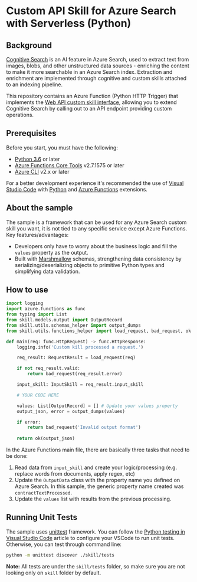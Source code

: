 # Custom API Skill for Azure Search with Serverless (Python)

## Background

[Cognitive Search](https://docs.microsoft.com/en-us/azure/search/cognitive-search-concept-intro) is an AI feature in Azure Search, used to extract text from images, blobs, and other unstructured data sources - enriching the content to make it more searchable in an Azure Search index. Extraction and enrichment are implemented through cognitive and custom skills attached to an indexing pipeline.

This repository contains an Azure Function (Python HTTP Trigger) that implements the [Web API custom skill interface](https://docs.microsoft.com/en-us/azure/search/cognitive-search-custom-skill-interface#web-api-custom-skill-interface), allowing you to extend Cognitive Search by calling out to an API endpoint providing custom operations.

## Prerequisites

Before you start, you must have the following:

- [Python 3.6](https://www.python.org/downloads/) or later
- [Azure Functions Core Tools](https://docs.microsoft.com/en-us/azure/azure-functions/functions-run-local#v2) v2.7.1575 or later
- [Azure CLI](https://docs.microsoft.com/en-us/cli/azure/install-azure-cli?view=azure-cli-latest) v2.x or later

For a better development experience it's recommended the use of [Visual Studio Code](https://code.visualstudio.com/) with [Python](https://marketplace.visualstudio.com/items?itemName=ms-python.python) and [Azure Functions](https://marketplace.visualstudio.com/items?itemName=ms-azuretools.vscode-azurefunctions) extensions.

## About the sample

The sample is a framework that can be used for any Azure Search custom skill you want, it is not tied to any specific service except Azure Functions. Key features/advantages:

- Developers only have to worry about the business logic and fill the `values` property as the output.
- Built with [Marshmallow](https://marshmallow.readthedocs.io/en/stable/) schemas, strengthening data consistency by serializing/deserializing objects to primitive Python types and simplifying data validation.

## How to use

```python
import logging
import azure.functions as func
from typing import List
from skill.models.output import OutputRecord
from skill.utils.schemas_helper import output_dumps
from skill.utils.functions_helper import load_request, bad_request, ok

def main(req: func.HttpRequest) -> func.HttpResponse:
    logging.info('Custom kill processed a request.')

    req_result: RequestResult = load_request(req)

    if not req_result.valid:
        return bad_request(req_result.error)

    input_skill: InputSkill = req_result.input_skill

    # YOUR CODE HERE

    values: List[OutputRecord] = [] # Update your values property
    output_json, error = output_dumps(values)

    if error:
        return bad_request('Invalid output format')
    
    return ok(output_json)
```

In the Azure Functions main file, there are basically three tasks that need to be done:

1. Read data from `input_skill` and create your logic/processing (e.g. replace words from documents, apply regex, etc)
2. Update the `OutputData` class with the property name you defined on Azure Search. In this sample, the generic property name created was `contractTextProcessed`.
3. Update the `values` list with results from the previous processing.

## Running Unit Tests

The sample uses [unittest](https://docs.python.org/2/library/unittest.html) framework. You can follow the [Python testing in Visual Studio Code](https://code.visualstudio.com/docs/python/testing) article to configure your VSCode to run unit tests. Otherwise, you can test through command line:

```sh
python -m unittest discover ./skill/tests
```

**Note:** All tests are under the `skill/tests` folder, so make sure you are not looking only on `skill` folder by default.
